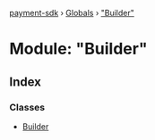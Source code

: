 [payment-sdk](../README.md) › [Globals](../globals.md) › ["Builder"](_builder_.md)

# Module: "Builder"

## Index

### Classes

* [Builder](../classes/_builder_.builder.md)
